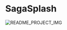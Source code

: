 # SagaSplash

![README_PROJECT_IMG](https://user-images.githubusercontent.com/71407958/114187018-d3cbab00-9947-11eb-8618-778dc884d67e.PNG)
